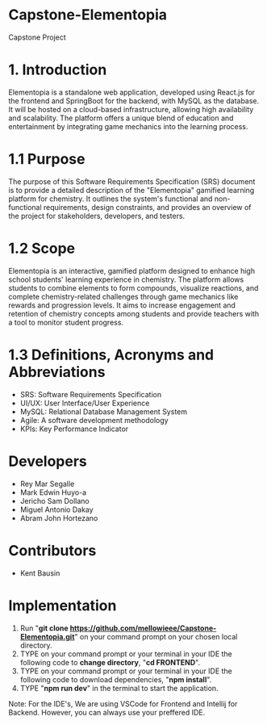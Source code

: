 # Capstone-Elementopia
Capstone Project
# 1. Introduction
Elementopia is a standalone web application, developed using React.js for the frontend and SpringBoot for the backend, with MySQL as the database. It will be hosted on a cloud-based infrastructure, allowing high availability and scalability. The platform offers a unique blend of education and entertainment by integrating game mechanics into the learning process.
# 1.1 Purpose
The purpose of this Software Requirements Specification (SRS) document is to provide a detailed description of the "Elementopia" gamified learning platform for chemistry. It outlines the system's functional and non-functional requirements, design constraints, and provides an overview of the project for stakeholders, developers, and testers.
# 1.2 Scope
Elementopia is an interactive, gamified platform designed to enhance high school students' learning experience in chemistry. The platform allows students to combine elements to form compounds, visualize reactions, and complete chemistry-related challenges through game mechanics like rewards and progression levels. It aims to increase engagement and retention of chemistry concepts among students and provide teachers with a tool to monitor student progress.
# 1.3 Definitions, Acronyms and Abbreviations
-  SRS: Software Requirements Specification
-  UI/UX: User Interface/User Experience
-  MySQL: Relational Database Management System
-  Agile: A software development methodology
-  KPIs: Key Performance Indicator

# Developers
- Rey Mar Segalle
- Mark Edwin Huyo-a
- Jericho Sam Dollano
- Miguel Antonio Dakay
- Abram John Hortezano

# Contributors
- Kent Bausin

# Implementation
1. Run "**git clone https://github.com/mellowieee/Capstone-Elementopia.git**" on your command prompt on your chosen local directory.
2. TYPE on your command prompt or your terminal in your IDE the following code to **change directory**, "**cd FRONTEND**".
3. TYPE on your command prompt or your terminal in your IDE the following code to download dependencies, "**npm install**".
4. TYPE "**npm run dev**" in the terminal to start the application.

Note: For the IDE's, We are using VSCode for Frontend and Intellij for Backend. However, you can always use your preffered IDE.
